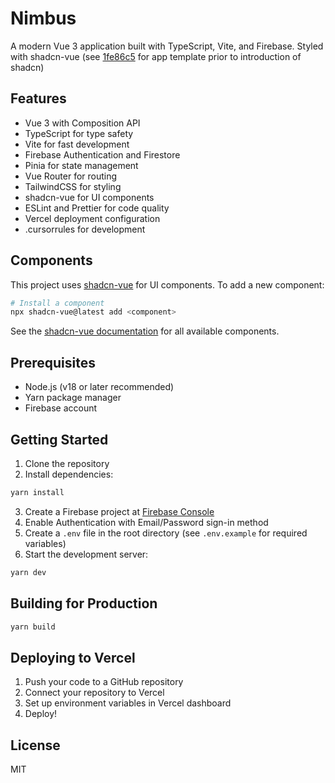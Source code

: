 # Nimbus

A modern Vue 3 application built with TypeScript, Vite, and Firebase. Styled with
shadcn-vue (see [1fe86c5](https://github.com/kasekun/template-vue/tree/1fe86c51d7a1014a9c0da01935c19c543e619b96) for app template prior to introduction of shadcn)

## Features

- Vue 3 with Composition API
- TypeScript for type safety
- Vite for fast development
- Firebase Authentication and Firestore
- Pinia for state management
- Vue Router for routing
- TailwindCSS for styling
- shadcn-vue for UI components
- ESLint and Prettier for code quality
- Vercel deployment configuration
- .cursorrules for development

## Components

This project uses [shadcn-vue](https://www.shadcn-vue.com/) for UI components. To add a new component:

```bash
# Install a component
npx shadcn-vue@latest add <component>
```

See the [shadcn-vue documentation](https://www.shadcn-vue.com/docs) for all available components.

## Prerequisites

- Node.js (v18 or later recommended)
- Yarn package manager
- Firebase account

## Getting Started

1. Clone the repository
2. Install dependencies:

```bash
yarn install
```

3. Create a Firebase project at [Firebase Console](https://console.firebase.google.com/)
4. Enable Authentication with Email/Password sign-in method
5. Create a `.env` file in the root directory (see `.env.example` for required variables)
6. Start the development server:

```bash
yarn dev
```

## Building for Production

```bash
yarn build
```

## Deploying to Vercel

1. Push your code to a GitHub repository
2. Connect your repository to Vercel
3. Set up environment variables in Vercel dashboard
4. Deploy!

## License

MIT
